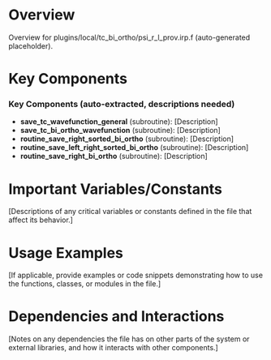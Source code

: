 # Overview

Overview for plugins/local/tc_bi_ortho/psi_r_l_prov.irp.f (auto-generated placeholder).

# Key Components

### Key Components (auto-extracted, descriptions needed)
- **save_tc_wavefunction_general** (subroutine): [Description]
- **save_tc_bi_ortho_wavefunction** (subroutine): [Description]
- **routine_save_right_sorted_bi_ortho** (subroutine): [Description]
- **routine_save_left_right_sorted_bi_ortho** (subroutine): [Description]
- **routine_save_right_bi_ortho** (subroutine): [Description]

# Important Variables/Constants

[Descriptions of any critical variables or constants defined in the file that affect its behavior.]

# Usage Examples

[If applicable, provide examples or code snippets demonstrating how to use the functions, classes, or modules in the file.]

# Dependencies and Interactions

[Notes on any dependencies the file has on other parts of the system or external libraries, and how it interacts with other components.]
